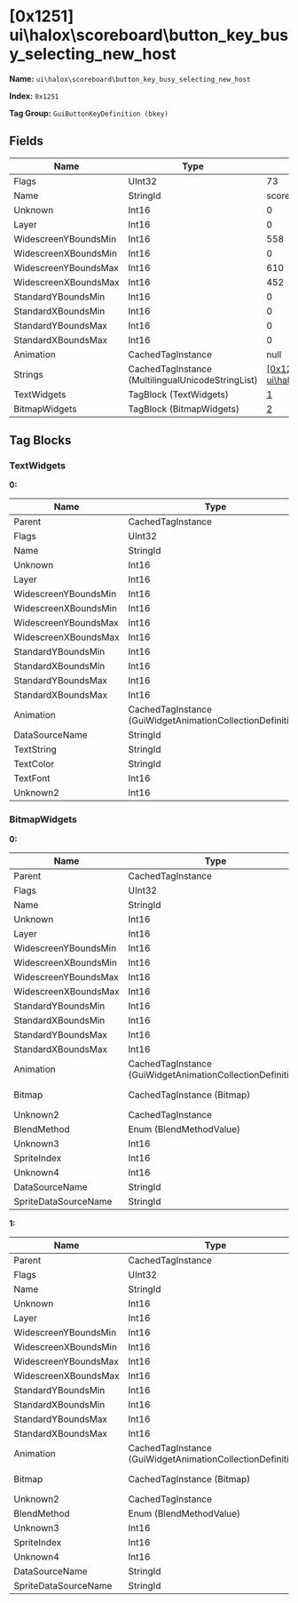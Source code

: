 # [0x1251] ui\halox\scoreboard\button_key_busy_selecting_new_host

**Name:** ```ui\halox\scoreboard\button_key_busy_selecting_new_host```

**Index:** ```0x1251```

**Tag Group:** ```GuiButtonKeyDefinition (bkey)```

## Fields

Name	| Type	| Value
---	|---	|---	|
Flags	|UInt32	|73
Name	|StringId	|scoreboard_busy_selecting_new_host
Unknown	|Int16	|0
Layer	|Int16	|0
WidescreenYBoundsMin	|Int16	|558
WidescreenXBoundsMin	|Int16	|0
WidescreenYBoundsMax	|Int16	|610
WidescreenXBoundsMax	|Int16	|452
StandardYBoundsMin	|Int16	|0
StandardXBoundsMin	|Int16	|0
StandardYBoundsMax	|Int16	|0
StandardXBoundsMax	|Int16	|0
Animation	|CachedTagInstance	|null
Strings	|CachedTagInstance (MultilingualUnicodeStringList)	|[[0x1257] ui\halox\scoreboard\button_key](../MultilingualUnicodeStringList/1257.md)
TextWidgets	|TagBlock (TextWidgets)	|[1](#textwidgets)
BitmapWidgets	|TagBlock (BitmapWidgets)	|[2](#bitmapwidgets)


## Tag Blocks

### TextWidgets

**0:**

Name	| Type	| Value
---	|---	|---	|
Parent	|CachedTagInstance	|null
Flags	|UInt32	|9
Name	|StringId	|
Unknown	|Int16	|0
Layer	|Int16	|0
WidescreenYBoundsMin	|Int16	|4
WidescreenXBoundsMin	|Int16	|30
WidescreenYBoundsMax	|Int16	|34
WidescreenXBoundsMax	|Int16	|452
StandardYBoundsMin	|Int16	|0
StandardXBoundsMin	|Int16	|0
StandardYBoundsMax	|Int16	|0
StandardXBoundsMax	|Int16	|0
Animation	|CachedTagInstance (GuiWidgetAnimationCollectionDefinition)	|[[0x07B9] 0x000007B9](../GuiWidgetAnimationCollectionDefinition/07B9.md)
DataSourceName	|StringId	|
TextString	|StringId	|scoreboard_busy_selecting_new_host
TextColor	|StringId	|
TextFont	|Int16	|1
Unknown2	|Int16	|0


### BitmapWidgets

**0:**

Name	| Type	| Value
---	|---	|---	|
Parent	|CachedTagInstance	|null
Flags	|UInt32	|1
Name	|StringId	|outerring
Unknown	|Int16	|0
Layer	|Int16	|85
WidescreenYBoundsMin	|Int16	|3
WidescreenXBoundsMin	|Int16	|0
WidescreenYBoundsMax	|Int16	|0
WidescreenXBoundsMax	|Int16	|0
StandardYBoundsMin	|Int16	|0
StandardXBoundsMin	|Int16	|0
StandardYBoundsMax	|Int16	|0
StandardXBoundsMax	|Int16	|0
Animation	|CachedTagInstance (GuiWidgetAnimationCollectionDefinition)	|[[0x09A0] 0x000009A0](../GuiWidgetAnimationCollectionDefinition/09A0.md)
Bitmap	|CachedTagInstance (Bitmap)	|[[0x09A1] 0x000009A1](../Bitmap/09A1.md)
Unknown2	|CachedTagInstance	|null
BlendMethod	|Enum (BlendMethodValue)	|null
Unknown3	|Int16	|0
SpriteIndex	|Int16	|0
Unknown4	|Int16	|0
DataSourceName	|StringId	|
SpriteDataSourceName	|StringId	|


**1:**

Name	| Type	| Value
---	|---	|---	|
Parent	|CachedTagInstance	|null
Flags	|UInt32	|1
Name	|StringId	|innerring
Unknown	|Int16	|0
Layer	|Int16	|85
WidescreenYBoundsMin	|Int16	|7
WidescreenXBoundsMin	|Int16	|4
WidescreenYBoundsMax	|Int16	|0
WidescreenXBoundsMax	|Int16	|0
StandardYBoundsMin	|Int16	|0
StandardXBoundsMin	|Int16	|0
StandardYBoundsMax	|Int16	|0
StandardXBoundsMax	|Int16	|0
Animation	|CachedTagInstance (GuiWidgetAnimationCollectionDefinition)	|[[0x09A2] 0x000009A2](../GuiWidgetAnimationCollectionDefinition/09A2.md)
Bitmap	|CachedTagInstance (Bitmap)	|[[0x09A3] 0x000009A3](../Bitmap/09A3.md)
Unknown2	|CachedTagInstance	|null
BlendMethod	|Enum (BlendMethodValue)	|null
Unknown3	|Int16	|0
SpriteIndex	|Int16	|0
Unknown4	|Int16	|0
DataSourceName	|StringId	|
SpriteDataSourceName	|StringId	|


